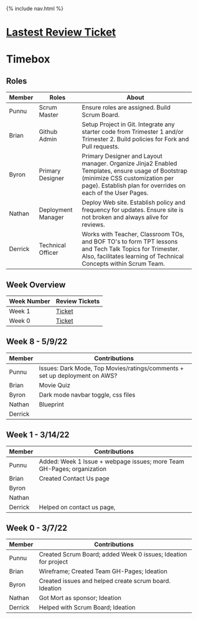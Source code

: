 {% include nav.html %}

# [Lastest Review Ticket](https://github.com/PunarvasuS/PopcornCritics/issues/19)

# Timebox

## Roles 

| Member | Roles  | About | 
| ------ | ------------- | -------------------------------------------------------------|
| Punnu | Scrum Master | Ensure roles are assigned. Build Scrum Board. |
| Brian | Github Admin | Setup Project in Git. Integrate any starter code from Trimester 1 and/or Trimester 2. Build policies for Fork and Pull requests. |
| Byron | Primary Designer | Primary Designer and Layout manager. Organize Jinja2 Enabled Templates, ensure usage of Bootstrap (minimize CSS customization per page). Establish plan for overrides on each of the User Pages. |
| Nathan | Deployment  Manager | Deploy Web site. Establish policy and frequency for updates. Ensure site is not broken and always alive for reviews. |
| Derrick | Technical Officer | Works with Teacher, Classroom TOs, and BOF TO's to form TPT lessons and Tech Talk Topics for Trimester. Also, facilitates learning of Technical Concepts within Scrum Team.|

## Week Overview

| Week Number | Review Tickets
| ------------- | ---------- |
| Week 1 | [Ticket](https://github.com/PunarvasuS/PopcornCritics/issues/24) |
| Week 0 | [Ticket](https://github.com/PunarvasuS/PopcornCritics/issues/10)  |

## Week 8 - 5/9/22

| Member | Contributions | 
|  ----- | -------------------------------------------------------------|
| Punnu | Issues: Dark Mode, Top Movies/ratings/comments + set up deployment on AWS? |
| Brian | Movie Quiz |
| Byron | Dark mode navbar toggle, css files |
| Nathan | Blueprint |
| Derrick |  |

## Week 1 - 3/14/22

| Member | Contributions | 
|  ----- | -------------------------------------------------------------|
| Punnu | Added: Week 1 Issue + webpage issues; more Team GH-Pages; organization |
| Brian | Created Contact Us page |
| Byron |  |
| Nathan |  |
| Derrick | Helped on contact us page, |

## Week 0 - 3/7/22

| Member | Contributions | 
|  ----- | -------------------------------------------------------------|
| Punnu | Created Scrum Board; added Week 0 issues; Ideation for project |
| Brian | Wireframe; Created Team GH-Pages; Ideation |
| Byron | Created issues and helped create scrum board. Ideation |
| Nathan | Got Mort as sponsor; Ideation |
| Derrick | Helped with Scrum Board; Ideation |
